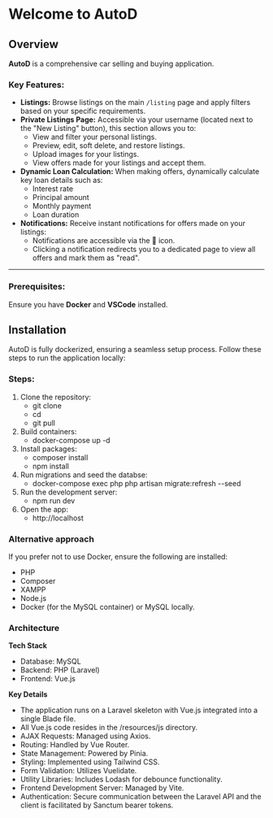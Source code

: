# Welcome to AutoD

## Overview
**AutoD** is a comprehensive car selling and buying application.

### Key Features:
- **Listings:** Browse listings on the main `/listing` page and apply filters based on your specific requirements.
- **Private Listings Page:** Accessible via your username (located next to the "New Listing" button), this section allows you to:
  - View and filter your personal listings.
  - Preview, edit, soft delete, and restore listings.
  - Upload images for your listings.
  - View offers made for your listings and accept them.
- **Dynamic Loan Calculation:** When making offers, dynamically calculate key loan details such as:
  - Interest rate
  - Principal amount
  - Monthly payment
  - Loan duration
- **Notifications:** Receive instant notifications for offers made on your listings:
  - Notifications are accessible via the 🔔 icon.
  - Clicking a notification redirects you to a dedicated page to view all offers and mark them as "read".

---
### Prerequisites:
Ensure you have **Docker** and **VSCode** installed.

## Installation
AutoD is fully dockerized, ensuring a seamless setup process. Follow these steps to run the application locally:

### Steps:
1. Clone the repository:
   - git clone <repo-link>
   - cd <repo-directory>
   - git pull
2. Build containers:
   - docker-compose up -d
3. Install packages:
   - composer install
   - npm install
4. Run migrations and seed the databse:
   - docker-compose exec php php artisan migrate:refresh --seed
5. Run the development server:
   - npm run dev
6. Open the app:
   - http://localhost

### Alternative approach
If you prefer not to use Docker, ensure the following are installed:
  - PHP
  - Composer
  - XAMPP
  - Node.js
  - Docker (for the MySQL container) or MySQL locally.

### Architecture

**Tech Stack**
  - Database: MySQL
  - Backend: PHP (Laravel)
  - Frontend: Vue.js

**Key Details**
  - The application runs on a Laravel skeleton with Vue.js integrated into a single Blade file.
  - All Vue.js code resides in the /resources/js directory.
  - AJAX Requests: Managed using Axios.
  - Routing: Handled by Vue Router.
  - State Management: Powered by Pinia.
  - Styling: Implemented using Tailwind CSS.
  - Form Validation: Utilizes Vuelidate.
  - Utility Libraries: Includes Lodash for debounce functionality.
  - Frontend Development Server: Managed by Vite.
  - Authentication: Secure communication between the Laravel API and the client is facilitated by Sanctum bearer tokens.
